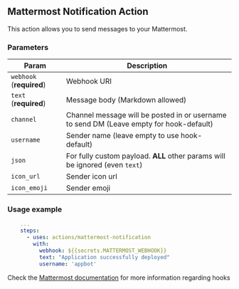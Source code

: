 ## Mattermost Notification Action
This action allows you to send messages to your Mattermost.

### Parameters
Param                     | Description
---------------           |---------------
`webhook` (**required**)  | Webhook URI
`text` (**required**)     | Message body (Markdown allowed)
`channel`                 | Channel message will be posted in or username to send DM (Leave empty for hook-default)
`username`                | Sender name (leave empty to use hook-default)
`json`                    | For fully custom payload. **ALL** other params will be ignored (even `text`)
`icon_url`                | Sender icon url
`icon_emoji`              | Sender emoji

### Usage example
```yml
    ...
    steps:
      - uses: actions/mattermost-notification
        with:
          webhook: ${{secrets.MATTERMOST_WEBHOOK}}
          text: "Application successfully deployed"
          username: 'appbot'
```

Check the [Mattermost documentation](https://docs.mattermost.com/developer/webhooks-incoming.html) for more information regarding hooks